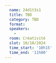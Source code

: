 ```yaml
---
  name: 24d1t3s1
  title: TBD
  category: TBD
  format: 
  speakers: 
    - 
  room: Créativité
  slot: 10/10/2024
  time_start: '10h15'
  time_end: '11h00'
---
```

